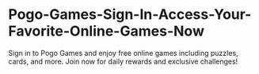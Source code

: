 # Pogo-Games-Sign-In-Access-Your-Favorite-Online-Games-Now
Sign in to Pogo Games and enjoy free online games including puzzles, cards, and more. Join now for daily rewards and exclusive challenges!

